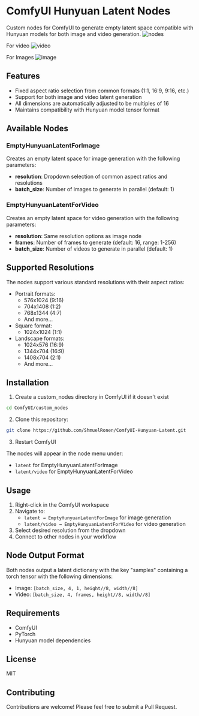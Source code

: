 # ComfyUI Hunyuan Latent Nodes

Custom nodes for ComfyUI to generate empty latent space compatible with Hunyuan models for both image and video generation.
![nodes](https://github.com/user-attachments/assets/0b17e59c-69cf-4234-9a62-9f1647ac35db)

For video
![video](https://github.com/user-attachments/assets/c98fef05-24f6-4388-b648-5c25cd91caef)

For Images
![image](https://github.com/user-attachments/assets/b7c244f2-0d31-4814-9c41-f950219251d8)


## Features

- Fixed aspect ratio selection from common formats (1:1, 16:9, 9:16, etc.)
- Support for both image and video latent generation
- All dimensions are automatically adjusted to be multiples of 16
- Maintains compatibility with Hunyuan model tensor format

## Available Nodes

### EmptyHunyuanLatentForImage
Creates an empty latent space for image generation with the following parameters:
- **resolution**: Dropdown selection of common aspect ratios and resolutions
- **batch_size**: Number of images to generate in parallel (default: 1)

### EmptyHunyuanLatentForVideo
Creates an empty latent space for video generation with the following parameters:
- **resolution**: Same resolution options as image node
- **frames**: Number of frames to generate (default: 16, range: 1-256)
- **batch_size**: Number of videos to generate in parallel (default: 1)

## Supported Resolutions

The nodes support various standard resolutions with their aspect ratios:
- Portrait formats:
  - 576x1024 (9:16)
  - 704x1408 (1:2)
  - 768x1344 (4:7)
  - And more...
- Square format:
  - 1024x1024 (1:1)
- Landscape formats:
  - 1024x576 (16:9)
  - 1344x704 (16:9)
  - 1408x704 (2:1)
  - And more...

## Installation

1. Create a custom_nodes directory in ComfyUI if it doesn't exist
```bash
cd ComfyUI/custom_nodes
```

2. Clone this repository:
```bash
git clone https://github.com/ShmuelRonen/ComfyUI-Hunyuan-Latent.git
```

3. Restart ComfyUI

The nodes will appear in the node menu under:
- `latent` for EmptyHunyuanLatentForImage
- `latent/video` for EmptyHunyuanLatentForVideo

## Usage

1. Right-click in the ComfyUI workspace
2. Navigate to:
   - `latent → EmptyHunyuanLatentForImage` for image generation
   - `latent/video → EmptyHunyuanLatentForVideo` for video generation
3. Select desired resolution from the dropdown
4. Connect to other nodes in your workflow

## Node Output Format

Both nodes output a latent dictionary with the key "samples" containing a torch tensor with the following dimensions:

- Image: `[batch_size, 4, 1, height//8, width//8]`
- Video: `[batch_size, 4, frames, height//8, width//8]`

## Requirements

- ComfyUI
- PyTorch
- Hunyuan model dependencies

## License

MIT

## Contributing

Contributions are welcome! Please feel free to submit a Pull Request.
